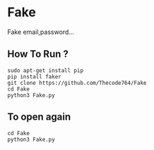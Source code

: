 # Fake
Fake email,password...
## How To Run ?
```
sudo apt-get install pip
pip install faker
git clone https://github.com/Thecode764/Fake
cd Fake
python3 Fake.py
```
## To open again
```
cd Fake
python3 Fake.py
```
